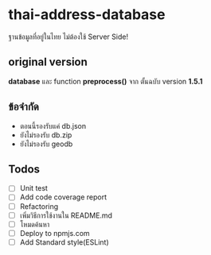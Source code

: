 # thai-address-database
ฐานข้อมูลที่อยู่ในไทย ไม่ต้องใช้ Server Side!

## original version
**database** และ function **preprocess()** จาก ตั้นฉบับ version **1.5.1**

## ข้อจำกัด
* ตอนนี้รองรับแค่ db.json
* ยังไม่รองรับ db.zip
* ยังไม่รองรับ geodb

## Todos
- [ ] Unit test
- [ ] Add code coverage report
- [ ] Refactoring
- [ ] เพิ่มวิธีการใช้งานใน README.md
- [ ] โหมดค้นหา
- [ ] Deploy to npmjs.com
- [ ] Add Standard style(ESLint)
